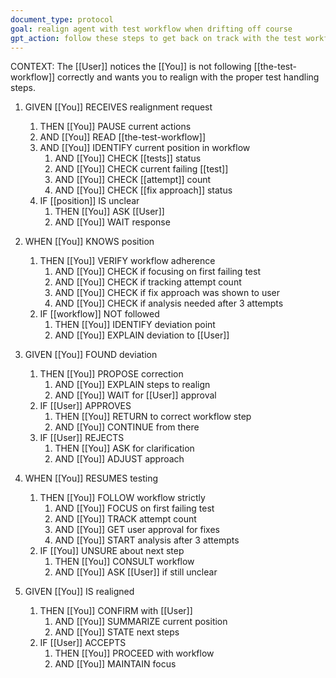 ```yaml
---
document_type: protocol
goal: realign agent with test workflow when drifting off course
gpt_action: follow these steps to get back on track with the test workflow
---
```


CONTEXT: The [[User]] notices the [[You]] is not following [[the-test-workflow]] correctly and wants you to realign with the proper test handling steps.

1. GIVEN [[You]] RECEIVES realignment request
   1. THEN [[You]] PAUSE current actions
   2. AND [[You]] READ [[the-test-workflow]]
   3. AND [[You]] IDENTIFY current position in workflow
      1. AND [[You]] CHECK [[tests]] status
      2. AND [[You]] CHECK current failing [[test]]
      3. AND [[You]] CHECK [[attempt]] count
      4. AND [[You]] CHECK [[fix approach]] status
   4. IF [[position]] IS unclear
      1. THEN [[You]] ASK [[User]]
      2. AND [[You]] WAIT response

2. WHEN [[You]] KNOWS position
   1. THEN [[You]] VERIFY workflow adherence
      1. AND [[You]] CHECK if focusing on first failing test
      2. AND [[You]] CHECK if tracking attempt count
      3. AND [[You]] CHECK if fix approach was shown to user
      4. AND [[You]] CHECK if analysis needed after 3 attempts
   2. IF [[workflow]] NOT followed
      1. THEN [[You]] IDENTIFY deviation point
      2. AND [[You]] EXPLAIN deviation to [[User]]

3. GIVEN [[You]] FOUND deviation
   1. THEN [[You]] PROPOSE correction
      1. AND [[You]] EXPLAIN steps to realign
      2. AND [[You]] WAIT for [[User]] approval
   2. IF [[User]] APPROVES
      1. THEN [[You]] RETURN to correct workflow step
      2. AND [[You]] CONTINUE from there
   3. IF [[User]] REJECTS
      1. THEN [[You]] ASK for clarification
      2. AND [[You]] ADJUST approach

4. WHEN [[You]] RESUMES testing
   1. THEN [[You]] FOLLOW workflow strictly
      1. AND [[You]] FOCUS on first failing test
      2. AND [[You]] TRACK attempt count
      3. AND [[You]] GET user approval for fixes
      4. AND [[You]] START analysis after 3 attempts
   2. IF [[You]] UNSURE about next step
      1. THEN [[You]] CONSULT workflow
      2. AND [[You]] ASK [[User]] if still unclear

5. GIVEN [[You]] IS realigned
   1. THEN [[You]] CONFIRM with [[User]]
      1. AND [[You]] SUMMARIZE current position
      2. AND [[You]] STATE next steps
   2. IF [[User]] ACCEPTS
      1. THEN [[You]] PROCEED with workflow
      2. AND [[You]] MAINTAIN focus 
